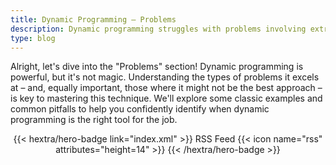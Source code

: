 ```yaml
---
title: Dynamic Programming – Problems
description: Dynamic programming struggles with problems involving extremely large state spaces or highly complex dependencies between subproblems, leading to impractical memory or computation requirements.
type: blog
---
```


Alright, let's dive into the "Problems" section!  Dynamic programming is powerful, but it's not magic.  Understanding the types of problems it excels at – and, equally important, those where it might not be the best approach – is key to mastering this technique.  We'll explore some classic examples and common pitfalls to help you confidently identify when dynamic programming is the right tool for the job.

<div style="text-align: center; margin-top: 1em;">
{{< hextra/hero-badge link="index.xml" >}}
  <span>RSS Feed</span>
  {{< icon name="rss" attributes="height=14" >}}
{{< /hextra/hero-badge >}}
</div>
